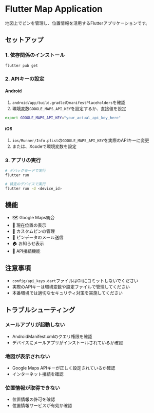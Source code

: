 # Flutter Map Application

地図上でピンを管理し、位置情報を活用するFlutterアプリケーションです。

## セットアップ

### 1. 依存関係のインストール

```bash
flutter pub get
```

### 2. APIキーの設定

#### Android
1. `android/app/build.gradle`の`manifestPlaceholders`を確認
2. 環境変数`GOOGLE_MAPS_API_KEY`を設定するか、直接値を設定

```bash
export GOOGLE_MAPS_API_KEY="your_actual_api_key_here"
```

#### iOS
1. `ios/Runner/Info.plist`の`GOOGLE_MAPS_API_KEY`を実際のAPIキーに変更
2. または、Xcodeで環境変数を設定

### 3. アプリの実行

```bash
# デバッグモードで実行
flutter run

# 特定のデバイスで実行
flutter run -d <device_id>
```

## 機能

- 🗺️ Google Maps統合
- 📍 現在位置の表示
- 📌 カスタムピンの管理
- 📧 ピンデータのメール送信
- 🏠 お知らせ表示
- 🔌 API接続機能

## 注意事項

- `config/api_keys.dart`ファイルはGitにコミットしないでください
- 実際のAPIキーは環境変数や設定ファイルで管理してください
- 本番環境では適切なセキュリティ対策を実施してください

## トラブルシューティング

### メールアプリが起動しない
- AndroidManifest.xmlのクエリ権限を確認
- デバイスにメールアプリがインストールされているか確認

### 地図が表示されない
- Google Maps APIキーが正しく設定されているか確認
- インターネット接続を確認

### 位置情報が取得できない
- 位置情報の許可を確認
- 位置情報サービスが有効か確認
